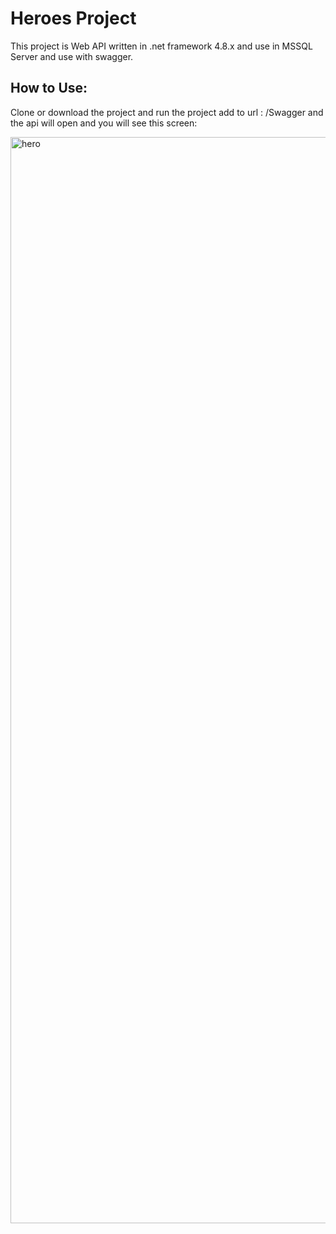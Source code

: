 # Heroes Project

<p> This project is Web API written in .net framework 4.8.x and use in MSSQL Server and use with swagger. </p>

## How to Use:

Clone or download the project 
and run the project 
add to url : /Swagger and the api will open and you will see this screen: 




<img width="1738" alt="hero" src="https://user-images.githubusercontent.com/102611205/235342762-1f02e9b6-0604-49c7-b867-c9da5f53b0fd.png">
